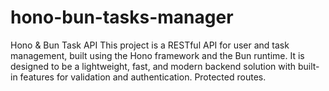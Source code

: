 # hono-bun-tasks-manager
Hono &amp; Bun Task API This project is a RESTful API for user and task management, built using the Hono framework and the Bun runtime. It is designed to be a lightweight, fast, and modern backend solution with built-in features for validation and authentication. Protected routes.
